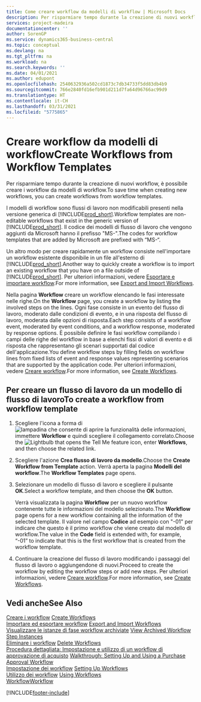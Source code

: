 ```yaml
---
title: Come creare workflow da modelli di workflow | Microsoft Docs
description: Per risparmiare tempo durante la creazione di nuovi workflow, è possibile creare i workflow da modelli di workflow.
services: project-madeira
documentationcenter: ''
author: SorenGP
ms.service: dynamics365-business-central
ms.topic: conceptual
ms.devlang: na
ms.tgt_pltfrm: na
ms.workload: na
ms.search.keywords: ''
ms.date: 04/01/2021
ms.author: edupont
ms.openlocfilehash: 2540632936a502cd1873c7db34733f5dd83db4b9
ms.sourcegitcommit: 766e2840fd16efb901d211d7fa64d96766ac99d9
ms.translationtype: HT
ms.contentlocale: it-CH
ms.lasthandoff: 03/31/2021
ms.locfileid: "5775865"
---
```

# <a name="create-workflows-from-workflow-templates"></a><span data-ttu-id="b9459-103">Creare workflow da modelli di workflow</span><span class="sxs-lookup"><span data-stu-id="b9459-103">Create Workflows from Workflow Templates</span></span>
<span data-ttu-id="b9459-104">Per risparmiare tempo durante la creazione di nuovi workflow, è possibile creare i workflow da modelli di workflow.</span><span class="sxs-lookup"><span data-stu-id="b9459-104">To save time when creating new workflows, you can create workflows from workflow templates.</span></span>  

 <span data-ttu-id="b9459-105">I modelli di workflow sono flussi di lavoro non modificabili presenti nella versione generica di [!INCLUDE[prod_short](includes/prod_short.md)].</span><span class="sxs-lookup"><span data-stu-id="b9459-105">Workflow templates are non-editable workflows that exist in the generic version of [!INCLUDE[prod_short](includes/prod_short.md)].</span></span> <span data-ttu-id="b9459-106">Il codice dei modelli di flusso di lavoro che vengono aggiunti da Microsoft hanno il prefisso "MS-".</span><span class="sxs-lookup"><span data-stu-id="b9459-106">The codes for workflow templates that are added by Microsoft are prefixed with “MS-“.</span></span>  

 <span data-ttu-id="b9459-107">Un altro modo per creare rapidamente un workflow consiste nell'importare un workflow esistente disponibile in un file all'esterno di [!INCLUDE[prod_short](includes/prod_short.md)].</span><span class="sxs-lookup"><span data-stu-id="b9459-107">Another way to quickly create a workflow is to import an existing workflow that you have on a file outside of [!INCLUDE[prod_short](includes/prod_short.md)].</span></span> <span data-ttu-id="b9459-108">Per ulteriori informazioni, vedere [Esportare e importare workflow](across-how-to-export-and-import-workflows.md).</span><span class="sxs-lookup"><span data-stu-id="b9459-108">For more information, see [Export and Import Workflows](across-how-to-export-and-import-workflows.md).</span></span>  

<span data-ttu-id="b9459-109">Nella pagina **Workflow** creare un workflow elencando le fasi interessate nelle righe.</span><span class="sxs-lookup"><span data-stu-id="b9459-109">On the **Workflow** page, you create a workflow by listing the involved steps on the lines.</span></span> <span data-ttu-id="b9459-110">Ogni fase consiste in un evento del flusso di lavoro, moderato dalle condizioni di evento, e in una risposta del flusso di lavoro, moderata dalle opzioni di risposta.</span><span class="sxs-lookup"><span data-stu-id="b9459-110">Each step consists of a workflow event, moderated by event conditions, and a workflow response, moderated by response options.</span></span> <span data-ttu-id="b9459-111">È possibile definire le fasi workflow compilando i campi delle righe del workflow in base a elenchi fissi di valori di evento e di risposta che rappresentano gli scenari supportati dal codice dell'applicazione.</span><span class="sxs-lookup"><span data-stu-id="b9459-111">You define workflow steps by filling fields on workflow lines from fixed lists of event and response values representing scenarios that are supported by the application code.</span></span> <span data-ttu-id="b9459-112">Per ulteriori informazioni, vedere [Creare workflow](across-how-to-create-workflows.md).</span><span class="sxs-lookup"><span data-stu-id="b9459-112">For more information, see [Create Workflows](across-how-to-create-workflows.md).</span></span>  

## <a name="to-create-a-workflow-from-workflow-template"></a><span data-ttu-id="b9459-113">Per creare un flusso di lavoro da un modello di flusso di lavoro</span><span class="sxs-lookup"><span data-stu-id="b9459-113">To create a workflow from workflow template</span></span>  
1.  <span data-ttu-id="b9459-114">Scegliere l'icona a forma di ![lampadina che consente di aprire la funzionalità delle informazioni](media/ui-search/search_small.png "Informazioni sull'operazione che si desidera eseguire"), immettere **Workflow** e quindi scegliere il collegamento correlato.</span><span class="sxs-lookup"><span data-stu-id="b9459-114">Choose the ![Lightbulb that opens the Tell Me feature](media/ui-search/search_small.png "Tell me what you want to do") icon, enter **Workflows**, and then choose the related link.</span></span>  
2.  <span data-ttu-id="b9459-115">Scegliere l'azione **Crea flusso di lavoro da modello**.</span><span class="sxs-lookup"><span data-stu-id="b9459-115">Choose the **Create Workflow from Template** action.</span></span> <span data-ttu-id="b9459-116">Verrà aperta la pagina **Modelli del workflow**.</span><span class="sxs-lookup"><span data-stu-id="b9459-116">The **Workflow Templates** page opens.</span></span>  
3.  <span data-ttu-id="b9459-117">Selezionare un modello di flusso di lavoro e scegliere il pulsante **OK**.</span><span class="sxs-lookup"><span data-stu-id="b9459-117">Select a workflow template, and then choose the **OK** button.</span></span>  

     <span data-ttu-id="b9459-118">Verrà visualizzata la pagina **Workflow** per un nuovo workflow contenente tutte le informazioni del modello selezionato.</span><span class="sxs-lookup"><span data-stu-id="b9459-118">The **Workflow** page opens for a new workflow containing all the information of the selected template.</span></span> <span data-ttu-id="b9459-119">Il valore nel campo **Codice** ad esempio con "-01" per indicare che questo è il primo workflow che viene creato dal modello di workflow.</span><span class="sxs-lookup"><span data-stu-id="b9459-119">The value in the **Code** field is extended with, for example, “-01” to indicate that this is the first workflow that is created from the workflow template.</span></span>  
4.  <span data-ttu-id="b9459-120">Continuare la creazione del flusso di lavoro modificando i passaggi del flusso di lavoro o aggiungendone di nuovi.</span><span class="sxs-lookup"><span data-stu-id="b9459-120">Proceed to create the workflow by editing the workflow steps or add new steps.</span></span> <span data-ttu-id="b9459-121">Per ulteriori informazioni, vedere [Creare workflow](across-how-to-create-workflows.md).</span><span class="sxs-lookup"><span data-stu-id="b9459-121">For more information, see [Create Workflows](across-how-to-create-workflows.md).</span></span>  

## <a name="see-also"></a><span data-ttu-id="b9459-122">Vedi anche</span><span class="sxs-lookup"><span data-stu-id="b9459-122">See Also</span></span>  
 <span data-ttu-id="b9459-123">[Creare i workflow](across-how-to-create-workflows.md) </span><span class="sxs-lookup"><span data-stu-id="b9459-123">[Create Workflows](across-how-to-create-workflows.md) </span></span>  
 <span data-ttu-id="b9459-124">[Importare ed esportare workflow](across-how-to-export-and-import-workflows.md) </span><span class="sxs-lookup"><span data-stu-id="b9459-124">[Export and Import Workflows](across-how-to-export-and-import-workflows.md) </span></span>  
 <span data-ttu-id="b9459-125">[Visualizzare le istanze di fase workflow archiviate](across-how-to-view-archived-workflow-step-instances.md) </span><span class="sxs-lookup"><span data-stu-id="b9459-125">[View Archived Workflow Step Instances](across-how-to-view-archived-workflow-step-instances.md) </span></span>  
 <span data-ttu-id="b9459-126">[Eliminare i workflow](across-how-to-delete-workflows.md) </span><span class="sxs-lookup"><span data-stu-id="b9459-126">[Delete Workflows](across-how-to-delete-workflows.md) </span></span>  
 <span data-ttu-id="b9459-127">[Procedura dettagliata: Impostazione e utilizzo di un workflow di approvazione di acquisto](walkthrough-setting-up-and-using-a-purchase-approval-workflow.md) </span><span class="sxs-lookup"><span data-stu-id="b9459-127">[Walkthrough: Setting Up and Using a Purchase Approval Workflow](walkthrough-setting-up-and-using-a-purchase-approval-workflow.md) </span></span>  
 <span data-ttu-id="b9459-128">[Impostazione dei workflow](across-set-up-workflows.md) </span><span class="sxs-lookup"><span data-stu-id="b9459-128">[Setting Up Workflows](across-set-up-workflows.md) </span></span>  
 <span data-ttu-id="b9459-129">[Utilizzo dei workflow](across-use-workflows.md) </span><span class="sxs-lookup"><span data-stu-id="b9459-129">[Using Workflows](across-use-workflows.md) </span></span>  
 [<span data-ttu-id="b9459-130">Workflow</span><span class="sxs-lookup"><span data-stu-id="b9459-130">Workflow</span></span>](across-workflow.md)   


[!INCLUDE[footer-include](includes/footer-banner.md)]